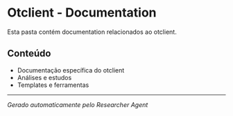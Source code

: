 # Otclient - Documentation

Esta pasta contém documentation relacionados ao otclient.

## Conteúdo
- Documentação específica do otclient
- Análises e estudos
- Templates e ferramentas

---
*Gerado automaticamente pelo Researcher Agent*
